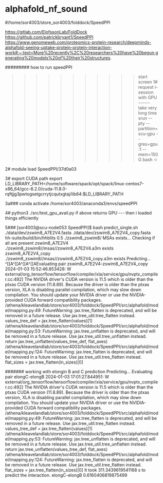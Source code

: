 # alphafold_nf_sound
#/home/sor4003/store_sor4003/folddock/SpeedPPI

https://gitlab.com/ElofssonLab/FoldDock
https://github.com/patrickbryant1/SpeedPPI
https://www.genomeweb.com/proteomics-protein-research/deepminds-alphafold-seeing-uptake-protein-protein-interaction-work#:~:text=More%20recently%2C%20researchers%20have%20begun,generating%20models%20of%20their%20structures.


######### how to run speedPPI

>>>>>>>>>>>start screen 
1# request i-session with GPU ------ take very long time 
srun --pty --partition=scu-gpu --gres=gpu:1 --mem=150G bash -i

2# module load SpeedPPI/37d0a03

3# export CUDA path 
export LD_LIBRARY_PATH=/home/software/spack/opt/spack/linux-centos7-x86_64/gcc-8.2.0/cuda-11.8.0-rqftjjg3pwtogsetgcrrytjcqutxgtaj/lib64:$LD_LIBRARY_PATH

3a### conda activate /home/sor4003/anaconda3/envs/speedPPI

4#  python3 ./src/test_gpu_avail.py
if above returns GPU --- then i loaded things efficiently 

5###  [sor4003@scu-node053 SpeedPPI]$ bash predict_single.sh ./data/dev/zswim8_A7E2V4.fasta ./data/dev/zswim8_A7E2V4_copy.fasta hh-suite/build/bin/hhblits 0.5 ./zswim8_zswim8/
MSAs exists...
Checking if all are present
zswim8_A7E2V4
./zswim8_zswim8//msas//zswim8_A7E2V4.a3m exists
zswim8_A7E2V4_copy
./zswim8_zswim8//msas//zswim8_A7E2V4_copy.a3m exists
Predicting...
^[[A^[[A^[[A^[[AEvaluating pair zswim8_A7E2V4-zswim8_A7E2V4_copy
2024-01-03 15:52:46.853428: W external/org_tensorflow/tensorflow/compiler/xla/service/gpu/nvptx_compiler.cc:492] The NVIDIA driver's CUDA version is 11.5 which is older than the ptxas CUDA version (11.8.89). Because the driver is older than the ptxas version, XLA is disabling parallel compilation, which may slow down compilation. You should update your NVIDIA driver or use the NVIDIA-provided CUDA forward compatibility packages.
/athena/kleavelandlab/store/sor4003/folddock/SpeedPPI/src/alphafold/model/mapping.py:49: FutureWarning: jax.tree_flatten is deprecated, and will be removed in a future release. Use jax.tree_util.tree_flatten instead.
  values_tree_def = jax.tree_flatten(values)[1]
/athena/kleavelandlab/store/sor4003/folddock/SpeedPPI/src/alphafold/model/mapping.py:53: FutureWarning: jax.tree_unflatten is deprecated, and will be removed in a future release. Use jax.tree_util.tree_unflatten instead.
  return jax.tree_unflatten(values_tree_def, flat_axes)
/athena/kleavelandlab/store/sor4003/folddock/SpeedPPI/src/alphafold/model/mapping.py:124: FutureWarning: jax.tree_flatten is deprecated, and will be removed in a future release. Use jax.tree_util.tree_flatten instead.
  flat_sizes = jax.tree_flatten(in_sizes)[0]

  ####### working with elongin B and C prediction 
Predicting...
Evaluating pair elongC-elongB
2024-01-03 17:01:27.844951: W external/org_tensorflow/tensorflow/compiler/xla/service/gpu/nvptx_compiler.cc:492] The NVIDIA driver's CUDA version is 11.5 which is older than the ptxas CUDA version (11.8.89). Because the driver is older than the ptxas version, XLA is disabling parallel compilation, which may slow down compilation. You should update your NVIDIA driver or use the NVIDIA-provided CUDA forward compatibility packages.
/athena/kleavelandlab/store/sor4003/folddock/SpeedPPI/src/alphafold/model/mapping.py:49: FutureWarning: jax.tree_flatten is deprecated, and will be removed in a future release. Use jax.tree_util.tree_flatten instead.
  values_tree_def = jax.tree_flatten(values)[1]
/athena/kleavelandlab/store/sor4003/folddock/SpeedPPI/src/alphafold/model/mapping.py:53: FutureWarning: jax.tree_unflatten is deprecated, and will be removed in a future release. Use jax.tree_util.tree_unflatten instead.
  return jax.tree_unflatten(values_tree_def, flat_axes)
/athena/kleavelandlab/store/sor4003/folddock/SpeedPPI/src/alphafold/model/mapping.py:124: FutureWarning: jax.tree_flatten is deprecated, and will be removed in a future release. Use jax.tree_util.tree_flatten instead.
  flat_sizes = jax.tree_flatten(in_sizes)[0]
It took 311.3439619541168 s to predict the interaction.
elongC-elongB 0.6160406819875499


